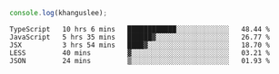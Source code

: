 ```js
console.log(khanguslee);
```

<!--START_SECTION:waka-->
```text
TypeScript   10 hrs 6 mins   ████████████░░░░░░░░░░░░░   48.44 % 
JavaScript   5 hrs 35 mins   ██████▓░░░░░░░░░░░░░░░░░░   26.77 % 
JSX          3 hrs 54 mins   ████▓░░░░░░░░░░░░░░░░░░░░   18.70 % 
LESS         40 mins         ▓░░░░░░░░░░░░░░░░░░░░░░░░   03.21 % 
JSON         24 mins         ▒░░░░░░░░░░░░░░░░░░░░░░░░   01.93 % 
```
<!--END_SECTION:waka-->

<!--
**khanguslee/khanguslee** is a ✨ _special_ ✨ repository because its `README.md` (this file) appears on your GitHub profile.

Here are some ideas to get you started:

- 🔭 I’m currently working on ...
- 🌱 I’m currently learning ...
- 👯 I’m looking to collaborate on ...
- 🤔 I’m looking for help with ...
- 💬 Ask me about ...
- 📫 How to reach me: ...
- 😄 Pronouns: ...
- ⚡ Fun fact: ...
-->
